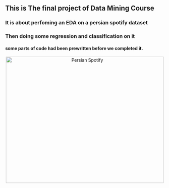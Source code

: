 ## This is The final project of Data Mining Course
### It is about perfoming an EDA on a persian spotify dataset
### Then doing some regression and classification on it
#### some parts of code had been prewritten before we completed it.
<div align="center">
<img src="https://www.citypng.com/public/uploads/preview/png-spotify-music-app-logo-11661938608huqzjctei1.png?v=2023063013" height="400" width="500" alt="Persian Spotify" />
</div>
